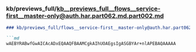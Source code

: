 ### kb/previews_full/kb__previews_full__flows__service-first__master-only@auth.har.part062.md.part002.md

```md
### kb/previews_full/flows__service-first__master-only@auth.har.part062.md (part 002)

```md
wAEBYRABwfGwAICAcADxEQAAQFBAAMCgkAIhUOAEgsIgASGBYAr+nlAPEBAQAAAAA
```

```

```
